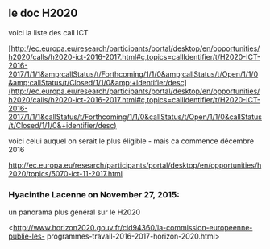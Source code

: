 ## le doc H2020



voici la liste des call ICT  
  
[http://ec.europa.eu/research/participants/portal/desktop/en/opportunities/h2020/calls/h2020-ict-2016-2017.html#c,topics=callIdentifier/t/H2020-ICT-2016-2017/1/1/1&amp;callStatus/t/Forthcoming/1/1/0&amp;callStatus/t/Open/1/1/0&amp;callStatus/t/Closed/1/1/0&amp;+identifier/desc](http://ec.europa.eu/research/participants/portal/desktop/en/opportunities/h2020/calls/h2020-ict-2016-2017.html#c,topics=callIdentifier/t/H2020-ICT-2016-2017/1/1/1&callStatus/t/Forthcoming/1/1/0&callStatus/t/Open/1/1/0&callStatus/t/Closed/1/1/0&+identifier/desc)  
  
voici celui auquel on serait le plus éligible - mais ca commence décembre 2016  
  
<http://ec.europa.eu/research/participants/portal/desktop/en/opportunities/h2020/topics/5070-ict-11-2017.html>



### **Hyacinthe Lacenne** on November 27, 2015:



un panorama plus général sur le H2020  
  
<http://www.horizon2020.gouv.fr/cid94360/la-commission-europeenne-publie-les-
programmes-travail-2016-2017-horizon-2020.html>



